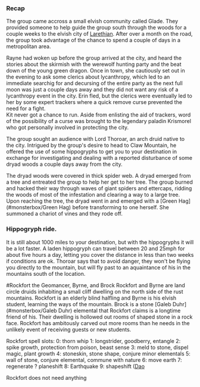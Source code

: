
### Recap  
The group came accross a small elvish community called Glade. They provided someone to help guide the group 
south  through the woods for a couple weeks to the elvish city of [Larethian](#notes/larethian). After over 
a month on the road, the group took advantage of the chance to spend a couple of days in a metropolitan area.

Rayne had woken up before the group arrived at the city, and heard the stories about the skirmish with 
the werewolf hunting party and the beat down of the young green dragon. Once in town, she cautiously set 
out in the evening to ask some clerics about lycanthropy, which led to an immediate searchig for and decursing 
of the entire party as the next full moon was just a couple days away and they did not want any risk of a 
lycanthropy event in the city. Erin fled, but the clerics were eventually led to her by some expert trackers 
where a quick remove curse prevented the need for a fight.  
Kit never got a chance to run. Aside from enlisting the aid of trackers, word of the possibility of a curse 
was brought to the legendary paladin Krismorel who got personally involved in protecting the city. 

The group sought an audience with Lord Thoroar, an arch druid native to the city. Intrigued by the group's 
desire to head to Claw Mountain, he offered the use of some hippogryphs to get you to your destination in 
exchange for investigating and dealing with a reported disturbance of some dryad woods a couple days away 
from the city. 

The dryad woods were covered in thick spider web. A dryad emerged from a tree and entreated the group to help 
her get to her tree. The group burned and hacked their way through waves of giant spiders and ettercaps, 
ridding the woods of most of the infestation and clearing a way to a large tree. Upon reaching the tree, the 
dryad went in and emerged with a [Green Hag](#monsterbox/Green Hag) before transforming to one herself. She 
summoned a chariot of vines and they rode off.  

### Hippogryph ride.  
It is still about 1000 miles to your destination, but with the hippogryphs it will be a lot faster. A laden 
hippogryph can travel between 20 and 25mph for about five hours a day, letting you cover the distance in 
less than two weeks if conditions are ok. 
Thoroar says that to avoid danger, they won't be flying you directly to the mountain, but will fly past to an
aquaintance of his in the mountains south of the location. 

#Rockfort the Geomancer, Byrne, and Brock 
Rockfort and Byrne are land circle druids inhabiting a small cliff dwelling on the north side of the rust 
mountains. Rockfort is an elderly blind halfling and Byrne is his elvish student, learning the ways of the 
mountain. Brock is a stone [Galeb Duhr](#monsterbox/Galeb Duhr) elemental that Rockfort claims is a longtime 
friend of his.  Their dwelling is hollowed out rooms of shaped stone in a rock face. Rockfort has ambitously 
carved out more rooms than he needs in the unlikely event of receiving guests or new students.

Rockfort spell slots: 
0: thorn whip 
1: longstrider, goodberry, entangle
2: spike growth, protection from poison, beast sense
3: meld to stone, dispel magic, plant growth 
4: stoneskin, stone shape, conjure minor elementals
5: wall of stone, conjure elemental, commune with nature
6: move earth 
7: regenerate ? planeshift
8: Earthquake
9: shapeshift ([Dao](#monsterbox/Dao)

Rockfort does not need anything